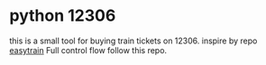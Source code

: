 # python 12306

this is a small tool for buying train tickets on 12306. inspire by repo [easytrain](https://github.com/Why8n/EasyTrain/)
Full control flow follow this repo.

